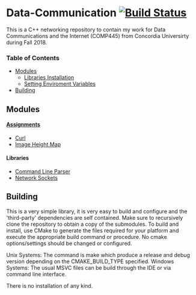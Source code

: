 # Data-Communication [![Build Status](https://travis-ci.org/prince-chrismc/Data-Communication.svg?branch=master)](https://travis-ci.org/prince-chrismc/Data-Communication)
This is a C++ networking  repository to contain my work for Data Communications and the Internet (COMP445) from Concordia Universirty during Fall 2018.

### Table of Contents
- [Modules](#Modules)
  - [Libraries Installation](#Libraries-Installation)
  - [Setting Enviroment Variables](#Setting-Enviroment-Variables)
 - [Building](#Building)
  
## Modules
#### [Assignments](https://github.com/prince-chrismc/Data-Communication/tree/master/Assignments)
- [Curl](https://github.com/prince-chrismc/Data-Communication/tree/master/Assignments/Curl)
- [Image Height Map](https://github.com/prince-chrismc/Data-Communication/tree/master/Assignments/File-Server)

#### Libraries
- [Command Line Parser](https://github.com/prince-chrismc/Cli-Parser)
- [Network Sockets](https://github.com/prince-chrismc/Simple-Socket)

## Building
This is a very simple library, it is very easy to build and configure and the 'third-party' dependencies are self contained. Make sure to recursively clone the repository to obtain a copy of the submodules. To build and install, use CMake to generate the files required for your platform and execute the appropriate build command or procedure. No cmake options/settings should be changed or configured.

Unix Systems: The command is make which produce a release and debug version depending on the CMAKE_BUILD_TYPE specified.
Windows Systems: The usual MSVC files can be build through the IDE or via command line interface.

There is no installation of any kind.
